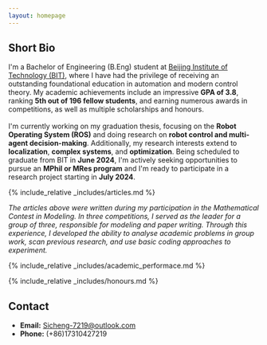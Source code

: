 ```yaml
---
layout: homepage
---
```


## Short Bio

I'm a Bachelor of Engineering (B.Eng) student at [Beijing Institute of Technology (BIT)](https://english.bit.edu.cn/), where I have had the privilege of receiving an outstanding foundational education in automation and modern control theory. My academic achievements include an impressive **GPA of 3.8**, ranking **5th out of 196 fellow students**, and earning numerous awards in competitions, as well as multiple scholarships and honours.\
\
I'm currently working on my graduation thesis, focusing on the **Robot Operating System (ROS)** and doing research on **robot control and multi-agent decision-making**. Additionally, my research interests extend to **localization**, **complex systems**, and **optimization**. Being scheduled to graduate from BIT in **June 2024**, I'm actively seeking opportunities to pursue an **MPhil or MRes program** and I'm ready to participate in a research project starting in **July 2024**.  

{% include_relative _includes/articles.md %}

*The articles above were written during my participation in the Mathematical Contest in Modeling. In three competitions, I served as the leader for a group of three, responsible for modeling and paper writing. Through this experience, I developed the ability to analyse academic problems in group work, scan previous research, and use basic coding approaches to experiment.*

{% include_relative _includes/academic_performace.md %}

{% include_relative _includes/honours.md %}


## Contact
- **Email:** Sicheng-7219@outlook.com
- **Phone:** (+86)17310427219
